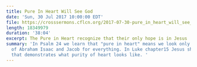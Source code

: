 ```yaml
---
title: Pure In Heart Will See God
date: 'Sun, 30 Jul 2017 10:00:00 EDT'
file: https://crosssermons.cflcn.org/2017-07-30-pure_in_heart_will_see_god.m4a
length: 18349979
duration: '38:04'
excerpt: The Pure in Heart recognize that their only hope is in Jesus
summary: 'In Psalm 24 we learn that "pure in heart" means we look only to the God
  of Abraham Isaac and Jacob for everything. In Luke chapter15 Jesus shares a parable
  that demonstrates what purity of heart looks like. '
---
```

